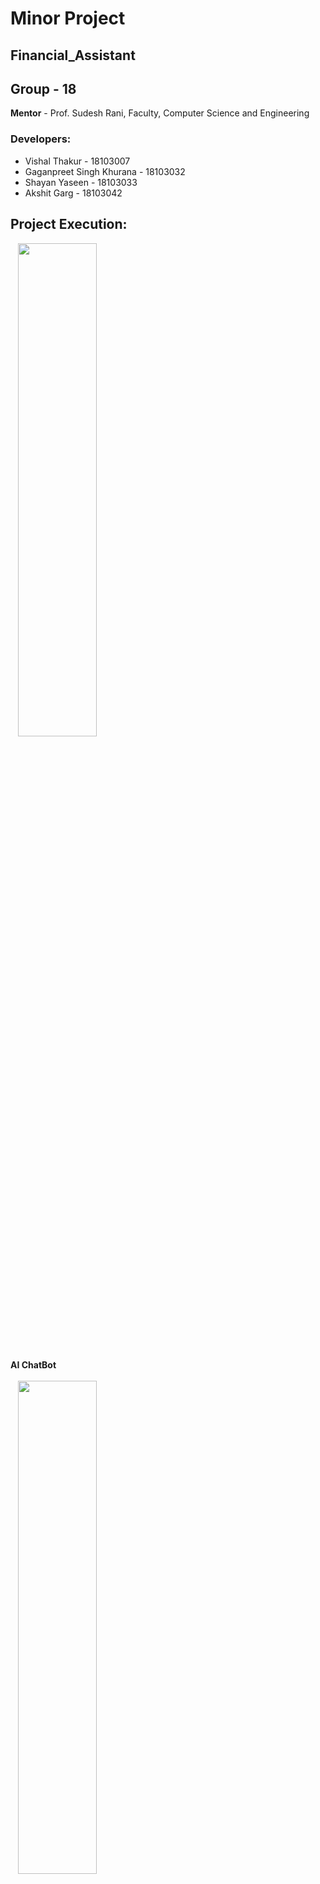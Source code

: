 # Minor Project
## Financial_Assistant

## Group - 18

**Mentor** - Prof. Sudesh Rani, Faculty, Computer Science and Engineering

### Developers:

- Vishal Thakur - 18103007
- Gaganpreet Singh Khurana - 18103032
- Shayan Yaseen - 18103033
- Akshit Garg - 18103042


## Project Execution:
&nbsp;&nbsp;&nbsp;<img src="https://github.com/GaganpreetKhurana/Financial_Assistant/blob/master/Execution/DONNA%20_1.gif" width="50%" height="45%"><br><br>

**AI ChatBot** <br><br>
&nbsp;&nbsp;&nbsp;<img src="https://github.com/GaganpreetKhurana/Financial_Assistant/blob/master/Execution/DONNA_2.gif" width="50%" height="45%"><br>

## Documentation:

[Summary](https://docs.google.com/document/d/e/2PACX-1vTOTM-U3jg__7pfAhukVKwP5QTQv3WoCXxfo-fjr5FjjX2IrqEN7Tc0SAIHljEXob_cXVm-KZLrUgwe/pub)

## Requirements
<ul>
<li><a href="https://www.python.org/downloads/release/python-379/">Python 3.7</a></li>
<li><a href="https://www.npmjs.com/get-npm">npm 6.14.7</a></li>
</ul>

## Run Instructions
<ol>
    <li>Clone the repository.</li>
    <li>Add the following files.<code>secret_key.py</code> at backend/backend/
        <pre>
            DJANGO_SECRET_KEY = 'r+k$)jbma$$c+o#fzt(^aoc+q8j6ztmh!n5l$$g0j&62hco*+)'
            SENDER_EMAIL = "Your GMAIL E-Mail ID"
            SENDER_EMAIL_PASSWORD = "YOUR GMAIL APP Password generated after enabling 2 factor auth in account settings"
            DJANGO_MAIL_HOST = 'smtp.gmail.com'
            DJANGO_MAIL_HOST_PORT = 587
        </pre>
    </li>
    <li>Run the backend, and the frontend server to start the project.
    <ul>
    <li><h3>Batch Scripts</h3>
    <ul>
        <li>
        <h2>Linux</h2>
            <ul>
            <li><b>SETUP</b>
                <ul>
                    <li> - Install python3-venv on Debian based distros run <code>sudo apt install python3-venv</code> </li>
                    <li> - Create python3-venv in the backend using <code>sudo python3 -m venv backend/venv</code></li>
                    <li> - Install espeak on Debian based distros run <code>sudo apt-get install espeak</code></li>
                    <li> - Run <code>make install</code> in bash shell to set up the environment and install necessary packages.</li>
                </ul>
            </li>
            <li><b>RUN</b>
                <ul>
                    <li>- Run <code>make</code> to start the servers. Wait for the browser to open.</li>
                </ul>
            </li>
            </ul>
        </li>
        <li>
        <h2>Windows</h2>
            <ul>
        <li>
            <b>SETUP</b>
            - Run <code>install_requirements.bat</code> to setup the environment and install necessary packages.</li>
        <li>
            <b>RUN</b> 
            - Run <code>donna.bat</code> to start the servers. Wait for the browser to open.</li>
            </ul>
        </li>
    </ul></li>
        <li><h3>Command Line </h3>
        Open 2 terminal windows/tabs.
        <ul>
            <li><h4>Backend</h4>
            <ol>
              <li>Give command <code> pip install -r requirements.txt</code> to install the required dependencies.</li>
              <li>Change directory to backend  <code>cd backend</code></li>
              <li>Give command <code>python manage.py runserver</code> to run the backend server. </li>
            </ol></li>
            <li><h4>Frontend</h4>
            <ol>
              <li>Change directory to frontend  <code>cd frontend</code></li>
              <li>Give command <code>npm install</code> to install the required dependencies.</li>
              <li>Give command <code>npm start</code> to run the frontend server and this will automatically start the app in the browser. </li>
            </ol></li>
        </ul></li>
    </ul></li>
</ol>   


## Objectives:

**Currently Functional**

- User can record their transactional activities
- Can set the amazon tracker to track a particular item and predict the best time to buy it. 
- Can manage their stock portfolio and get a prediction for a stock price/portfolio
- User can interact with the system using a traditional web form or use the chatbot
- Added multilingual interaction
- Visualization of user data
- Voice-based interaction through Text to speech

---

# Progress:

1 August 2020 - 16 August 2020

**Team formation and Mentor Selection:**

- Team Member Selection.
- Preliminary domain shortlisting
- Approaching the mentor with related domain specialization

---
15 August 2020 - 5 September 2020

**Project Discussion**

- Our Preliminary domain was shortlisted to a web and ml based project
- Among many other ideas, we decided to build an application which helps a user keep track of all their financial expenditures

---
5 September 2020 - 25 September 2020

**Framework Training and Initial Commits**

- We decided to use Django for the backend and React for the frontend
- An appropriate period was used to learn the new framework
- The project was divided into three modules trackers-chatbot, backend, and frontend 
- The three sub-modules were developed to provide basic features in this period
- Integration of the modules was absent in this period
- This allowed us to avoid errors in integration when the codebase was turbulent

---

25 September 2020 - 5 October 2020

**Module Integration**

- With basic features working in each module, we integrated the project in this period
- This included debugging the integration errors and standardizing the codebase
- Completed the login and authentication features
- Integrated the chatbot with the stock and amazon trackers
- Working Features - Transaction activities using web-form, Login Authentication Chat Bot, Stock, and Amazon Trackers

---
5 October 2020 - 15 October 2020

**Feature Expansion**

- Most of the basic features are working in this stage
- The chatbot, which was working standalone on the backend, was  now integrated with the frontend
- Issued several bugs fixes in the modules and integration

---
15 October 2020 - Present

**Feature Expansion**

- Added several features like Visualizations, Translations and text to speach
- Issued several bugs fixes

